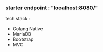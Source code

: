 ### starter endpoint : "localhost:8080/"

tech stack :
 - Golang Native
 - MariaDB
 - Bootstrap
 - MVC
